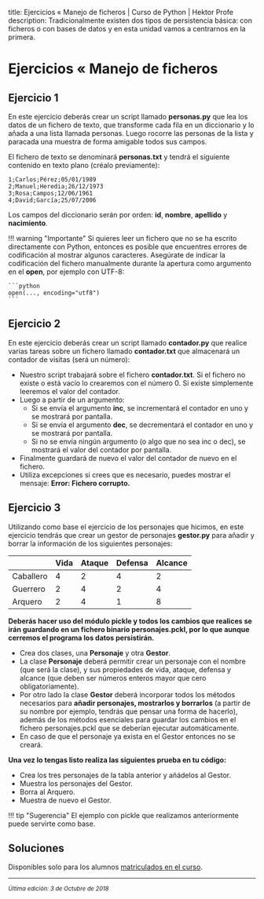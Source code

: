title: Ejercicios « Manejo de ficheros | Curso de Python | Hektor Profe
description: Tradicionalmente existen dos tipos de persistencia básica: con ficheros o con bases de datos y en esta unidad vamos a centrarnos en la primera.

# Ejercicios « Manejo de ficheros

## Ejercicio 1

En este ejercicio deberás crear un script llamado **personas.py** que lea los datos de un fichero de texto, que transforme cada fila en un diccionario y lo añada a una lista llamada personas. Luego rocorre las personas de la lista y paracada una muestra de forma amigable todos sus campos.

El fichero de texto se denominará **personas.txt** y tendrá el siguiente contenido en texto plano (créalo previamente):

```
1;Carlos;Pérez;05/01/1989
2;Manuel;Heredia;26/12/1973
3;Rosa;Campos;12/06/1961
4;David;García;25/07/2006
```

Los campos del diccionario serán por orden: **id**, **nombre**, **apellido** y **nacimiento**.

!!! warning "Importante"
    Si quieres leer un fichero que no se ha escrito directamente con Python, entonces es posible que encuentres errores de codificación al mostrar algunos caracteres. Asegúrate de indicar la codificación del fichero manualmente durante la apertura como argumento en el **open**, por ejemplo con UTF-8:

    ```python
    open(..., encoding="utf8")
    ```

## Ejercicio 2

En este ejercicio deberás crear un script llamado **contador.py** que realice varias tareas sobre un fichero llamado **contador.txt** que almacenará un contador de visitas (será un número):

* Nuestro script trabajará sobre el fichero **contador.txt**. Si el fichero no existe o está vacío lo crearemos con el número 0. Si existe simplemente leeremos el valor del contador.
* Luego a partir de un argumento:
    * Si se envía el argumento **inc**, se incrementará el contador en uno y se mostrará por pantalla.
    * Si se envía el argumento **dec**, se decrementará el contador en uno y se mostrará por pantalla.
    * Si no se envía ningún argumento (o algo que no sea inc o dec), se mostrará el valor del contador por pantalla.
* Finalmente guardará de nuevo el valor del contador de nuevo en el fichero.
* Utiliza excepciones si crees que es necesario, puedes mostrar el mensaje: **Error: Fichero corrupto.**

## Ejercicio 3

Utilizando como base el ejercicio de los personajes que hicimos, en este ejercicio tendrás que crear un gestor de personajes **gestor.py** para añadir y borrar la información de los siguientes personajes:

|           | Vida | Ataque | Defensa | Alcance |
|-----------|------|--------|---------|---------|
| Caballero | 4    | 2      | 4       | 2       |
| Guerrero  | 2    | 4      | 2       | 4       |
| Arquero   | 2    | 4      | 1       | 8       |

**Deberás hacer uso del módulo pickle y todos los cambios que realices se irán guardando en un fichero binario personajes.pckl, por lo que aunque cerremos el programa los datos persistirán.**

* Crea dos clases, una **Personaje** y otra **Gestor**.
* La clase **Personaje** deberá permitir crear un personaje con el nombre (que será la clase), y sus propiedades de vida, ataque, defensa y alcance (que deben ser números enteros mayor que cero obligatoriamente).
* Por otro lado la clase **Gestor** deberá incorporar todos los métodos necesarios para **añadir personajes, mostrarlos y borrarlos** (a partir de su nombre por ejemplo, tendrás que pensar una forma de hacerlo), además de los métodos esenciales para guardar los cambios en el fichero personajes.pckl que se deberían ejecutar automáticamente. 
* En caso de que el personaje ya exista en el Gestor entonces no se creará.

**Una vez lo tengas listo realiza las siguientes prueba en tu código:**

* Crea los tres personajes de la tabla anterior y añádelos al Gestor.
* Muestra los personajes del Gestor.
* Borra al Arquero.
* Muestra de nuevo el Gestor.

!!! tip "Sugerencia"
    El ejemplo con pickle que realizamos anteriormente puede servirte como base.

## Soluciones

Disponibles solo para los alumnos <u>[matriculados en el curso](https://www.udemy.com/course/python-3-al-completo-desde-cero/?referralCode=11428CACE5771408E4D5)</u>.

___
<small class="edited"><i>Última edición: 3 de Octubre de 2018</i></small>